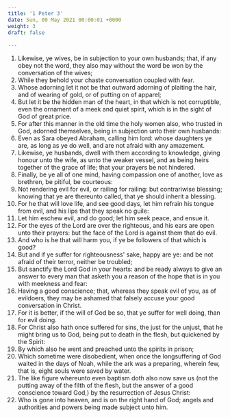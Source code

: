 ```yaml
---
title: '1 Peter 3'
date: Sun, 09 May 2021 00:00:01 +0000
weight: 3
draft: false
  
---
```


1. Likewise, ye wives, be in subjection to your own husbands; that, if any obey not the word, they also may without the word be won by the conversation of the wives;
2. While they behold your chaste conversation coupled with fear.
3. Whose adorning let it not be that outward adorning of plaiting the hair, and of wearing of gold, or of putting on of apparel;
4. But let it be the hidden man of the heart, in that which is not corruptible, even the ornament of a meek and quiet spirit, which is in the sight of God of great price.
5. For after this manner in the old time the holy women also, who trusted in God, adorned themselves, being in subjection unto their own husbands:
6. Even as Sara obeyed Abraham, calling him lord: whose daughters ye are, as long as ye do well, and are not afraid with any amazement.
7. Likewise, ye husbands, dwell with them according to knowledge, giving honour unto the wife, as unto the weaker vessel, and as being heirs together of the grace of life; that your prayers be not hindered.
8. Finally, be ye all of one mind, having compassion one of another, love as brethren, be pitiful, be courteous:
9. Not rendering evil for evil, or railing for railing: but contrariwise blessing; knowing that ye are thereunto called, that ye should inherit a blessing.
10. For he that will love life, and see good days, let him refrain his tongue from evil, and his lips that they speak no guile:
11. Let him eschew evil, and do good; let him seek peace, and ensue it.
12. For the eyes of the Lord are over the righteous, and his ears are open unto their prayers: but the face of the Lord is against them that do evil.
13. And who is he that will harm you, if ye be followers of that which is good?
14. But and if ye suffer for righteousness' sake, happy are ye: and be not afraid of their terror, neither be troubled;
15. But sanctify the Lord God in your hearts: and be ready always to give an answer to every man that asketh you a reason of the hope that is in you with meekness and fear:
16. Having a good conscience; that, whereas they speak evil of you, as of evildoers, they may be ashamed that falsely accuse your good conversation in Christ.
17. For it is better, if the will of God be so, that ye suffer for well doing, than for evil doing.
18. For Christ also hath once suffered for sins, the just for the unjust, that he might bring us to God, being put to death in the flesh, but quickened by the Spirit:
19. By which also he went and preached unto the spirits in prison;
20. Which sometime were disobedient, when once the longsuffering of God waited in the days of Noah, while the ark was a preparing, wherein few, that is, eight souls were saved by water.
21. The like figure whereunto even baptism doth also now save us (not the putting away of the filth of the flesh, but the answer of a good conscience toward God,) by the resurrection of Jesus Christ:
22. Who is gone into heaven, and is on the right hand of God; angels and authorities and powers being made subject unto him.
